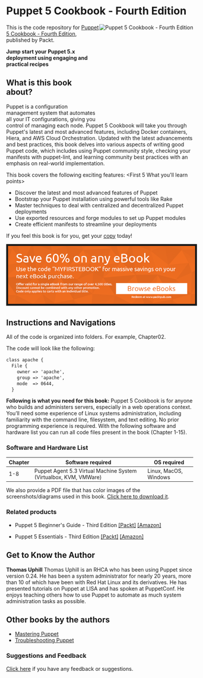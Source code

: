 #  Puppet 5 Cookbook - Fourth Edition

<a href="https://www.packtpub.com/networking-and-servers/puppet-5-cookbook-fourth-edition?utm_source=github&utm_campaign=9781788622448"><img src="https://www.packtpub.com/sites/default/files/B08989.png" alt="Puppet 5 Cookbook - Fourth Edition" height="256px" align="right"></a>

This is the code repository for [Puppet 5 Cookbook - Fourth Edition](https://www.packtpub.com/networking-and-servers/puppet-5-cookbook-fourth-edition?utm_source=github&utm_campaign=9781788622448), published by Packt.

**Jump start your Puppet 5.x deployment using engaging and practical recipes**

## What is this book about?
Puppet is a configuration management system that automates all your IT configurations, giving you control of managing each node. Puppet 5 Cookbook will take you through Puppet's latest and most advanced features, including Docker containers, Hiera, and AWS Cloud Orchestration. Updated with the latest advancements and best practices, this book delves into various aspects of writing good Puppet code, which includes using Puppet community style, checking your manifests with puppet-lint, and learning community best practices with an emphasis on real-world implementation.

This book covers the following exciting features: <First 5 What you'll learn points>
* Discover the latest and most advanced features of Puppet
* Bootstrap your Puppet installation using powerful tools like Rake
* Master techniques to deal with centralized and decentralized Puppet deployments
* Use exported resources and forge modules to set up Puppet modules
* Create efficient manifests to streamline your deployments

If you feel this book is for you, get your [copy](https://www.amazon.com/dp/1788622448) today!

<a href="https://www.packtpub.com/?utm_source=github&utm_medium=banner&utm_campaign=GitHubBanner"><img src="https://raw.githubusercontent.com/PacktPublishing/GitHub/master/GitHub.png" 
alt="https://www.packtpub.com/" border="5" /></a>


## Instructions and Navigations
All of the code is organized into folders. For example, Chapter02.

The code will look like the following:
```
class apache {
  File {
    owner => 'apache',
    group => 'apache',
    mode  => 0644,
  }
```

**Following is what you need for this book:**
Puppet 5 Cookbook is for anyone who builds and administers servers, especially in a web operations context. You’ll need some experience of Linux systems administration, including familiarity with the command line, filesystem, and text editing. No prior programming experience is required.
With the following software and hardware list you can run all code files present in the book (Chapter 1-15).

### Software and Hardware List

| Chapter  | Software required                   | OS required                        |
| -------- | ------------------------------------| -----------------------------------|
| 1-8      | Puppet Agent 5.3 Virtual Machine System (Virtualbox, KVM, VMWare)        | Linux, MacOS, Windows |


We also provide a PDF file that has color images of the screenshots/diagrams used in this book. [Click here to download it](https://www.packtpub.com/sites/default/files/downloads/Puppet5CookbookFourthEdition_ColorImages.pdf).

### Related products <Paste books from the Other books you may enjoy section>
* Puppet 5 Beginner's Guide - Third Edition [[Packt]](https://www.packtpub.com/networking-and-servers/puppet-5-beginner%E2%80%99s-guide-third-edition?utm_source=github&utm_campaign=9781788472906) [[Amazon]](https://www.amazon.com/dp/178847290X)

* Puppet 5 Essentials - Third Edition [[Packt]](https://www.packtpub.com/networking-and-servers/puppet-essentials-third-edition?utm_source=github&utm_campaign=9781787284715) [[Amazon]](https://www.amazon.com/dp/1787284719)

## Get to Know the Author
**Thomas Uphill**
Thomas Uphill is an RHCA who has been using Puppet since version 0.24. He has been a system administrator for nearly 20 years, more than 10 of which have been with Red Hat Linux and its derivatives. He has presented tutorials on Puppet at LISA and has spoken at PuppetConf. He enjoys teaching others how to use Puppet to automate as much system administration tasks as possible.

## Other books by the authors
* [Mastering Puppet](https://www.packtpub.com/networking-and-servers/mastering-puppet?utm_source=github&utm_campaign=9781783982189)
* [Troubleshooting Puppet](https://www.packtpub.com/networkingandservers/troubleshootingpuppetutm_source=github&utm_campaign=9781784398651)

### Suggestions and Feedback
[Click here](https://docs.google.com/forms/d/e/1FAIpQLSdy7dATC6QmEL81FIUuymZ0Wy9vH1jHkvpY57OiMeKGqib_Ow/viewform) if you have any feedback or suggestions.
